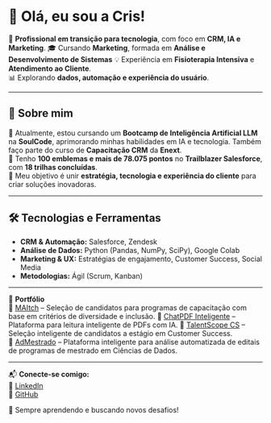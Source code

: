 # 👋 Olá, eu sou a Cris!  

🎯 **Profissional em transição para tecnologia**, com foco em **CRM, IA e Marketing**. 
🎓 Cursando **Marketing**, formada em **Análise e Desenvolvimento de Sistemas**
💡 Experiência em **Fisioterapia Intensiva** e **Atendimento ao Cliente**.  
📊 Explorando **dados, automação e experiência do usuário**.  

---

## 🚀 Sobre mim  

🔹 Atualmente, estou cursando um **Bootcamp de Inteligência Artificial LLM** na **SoulCode**, aprimorando minhas habilidades em IA e tecnologia. Também faço parte do curso de **Capacitação CRM** da **Enext**.  
🔹 Tenho **100 emblemas e mais de 78.075 pontos** no **Trailblazer Salesforce**, com **18 trilhas concluídas**.  
🔹 Meu objetivo é unir **estratégia, tecnologia e experiência do cliente** para criar soluções inovadoras.  

---

## 🛠️ Tecnologias e Ferramentas  

- **CRM & Automação:** Salesforce, Zendesk  
- **Análise de Dados:** Python (Pandas, NumPy, SciPy), Google Colab  
- **Marketing & UX:** Estratégias de engajamento, Customer Success, Social Media  
- **Metodologias:** Ágil (Scrum, Kanban)  

---

🧩 **Portfólio**  
🔹 [MAItch](https://github.com/crislenenunes/MAItch) – Seleção de candidatos para programas de capacitação com base em critérios de diversidade e inclusão. 
🔹 [ChatPDF Inteligente](https://github.com/crislenenunes/ChatPDFInteligente) – Plataforma para leitura inteligente de PDFs com IA.
🔹 [TalentScope CS](https://github.com/crislenenunes/TalentScopeCS) – Seleção inteligente de candidatos a estágio em Customer Success.  
🔹 [AdMestrado](https://github.com/crislenenunes/AdMestrado) – Plataforma inteligente para análise automatizada de editais de programas de mestrado em Ciências de Dados.


---

📬 **Conecte-se comigo:**  
🔗 [LinkedIn](https://www.linkedin.com/in/crislenenunes)  
🔗 [GitHub](https://github.com/crislenenunes)  

🚀 Sempre aprendendo e buscando novos desafios!  
